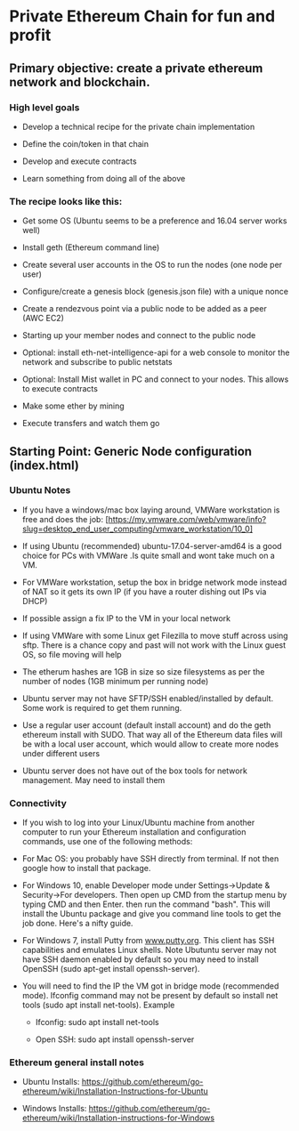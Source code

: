 # Private Ethereum Chain for fun and profit

## Primary objective: create a private ethereum network and blockchain.

### High level goals

* Develop a technical recipe for the private chain implementation

* Define the coin/token in that chain

* Develop and execute contracts

* Learn something from doing all of the above

### The recipe looks like this:

* Get some OS (Ubuntu seems to be a preference and 16.04 server works well)

* Install geth (Ethereum command line)

* Create several user accounts in the OS to run the nodes (one node per user)

* Configure/create a genesis block (genesis.json file) with a unique nonce

* Create a rendezvous point via a public node to be added as a peer (AWC EC2)

* Starting up your member nodes and connect to the public node

* Optional: install eth-net-intelligence-api for a web console to monitor the network and subscribe to public netstats

* Optional: Install Mist wallet in PC and connect to your nodes. This allows to execute contracts

* Make some ether by mining

* Execute transfers and watch them go

## Starting Point: Generic Node configuration (index.html)

### Ubuntu Notes

* If you have a windows/mac box laying around, VMWare workstation is free and does the job: [https://my.vmware.com/web/vmware/info?slug=desktop_end_user_computing/vmware_workstation/10_0]

* If using Ubuntu (recommended) ubuntu-17.04-server-amd64 is a good choice for PCs with VMWare .Is quite small and wont take much on a VM.

* For VMWare workstation, setup the box in bridge network mode instead of NAT so it gets its own IP (if you have a router dishing out IPs via DHCP)

* If possible assign a fix IP to the VM in your local network

* If using VMWare with some Linux get Filezilla to move stuff across using sftp. There is a chance copy and past will not work with the Linux guest OS, so file moving will help

* The etherum hashes are 1GB in size so size filesystems as per the number of nodes (1GB minimum per running node)

* Ubuntu server may not have SFTP/SSH enabled/installed by default. Some work is required to get them running.

* Use a regular user account (default install account) and do the geth ethereum install with SUDO. That way all of the Ethereum data files will be with a local user account, which would allow to create more nodes under different users

* Ubuntu server does not have out of the box tools for network management. May need to install them

### Connectivity

* If you wish to log into your Linux/Ubuntu machine from another computer to run your Ethereum installation and configuration commands, use one of the following methods:

* For Mac OS: you probably have SSH directly from terminal. If not then google how to install that package.

* For Windows 10, enable Developer mode under Settings->Update & Security->For developers. Then open up CMD from the startup menu by typing CMD and then Enter. then run the command "bash". This will install the Ubuntu package and give you command line tools to get the job done. Here's a nifty guide.

* For Windows 7, install Putty from www.putty.org. This client has SSH capabilities and emulates Linux shells. Note Ubutuntu server may not have SSH daemon enabled by default so you may need to install OpenSSH (sudo apt-get install openssh-server). 

* You will need to find the IP the VM got in bridge mode (recommended mode). Ifconfig command may not be present by default so install net tools (sudo apt install net-tools). Example

  * Ifconfig: sudo apt install net-tools

  * Open SSH: sudo apt install openssh-server

### Ethereum general install notes

* Ubuntu Installs: https://github.com/ethereum/go-ethereum/wiki/Installation-Instructions-for-Ubuntu 

* Windows Installs: https://github.com/ethereum/go-ethereum/wiki/Installation-instructions-for-Windows